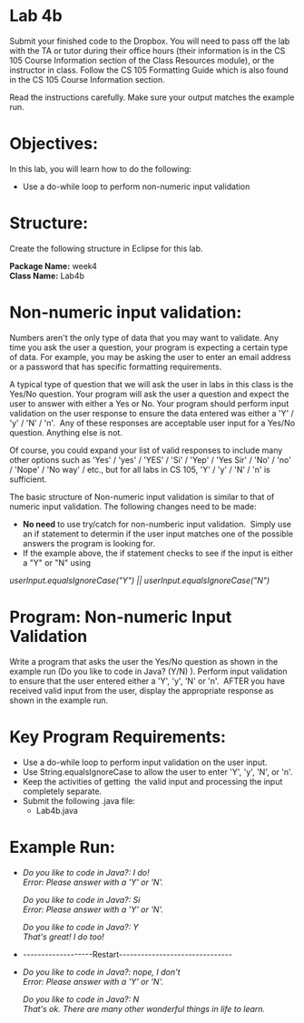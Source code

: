 Lab 4b
======

Submit your finished code to the Dropbox. You will need to pass off the lab with the TA or tutor during their office hours (their information is in the CS 105 Course Information section of the Class Resources module), or the instructor in class. Follow the CS 105 Formatting Guide which is also found in the CS 105 Course Information section.

Read the instructions carefully. Make sure your output matches the example run.

Objectives:
===========

In this lab, you will learn how to do the following:

-   Use a do-while loop to perform non-numeric input validation

Structure:
==========

Create the following structure in Eclipse for this lab.

**Package Name:** week4\
**Class Name:** Lab4b

Non-numeric input validation:
=============================

Numbers aren't the only type of data that you may want to validate. Any time you ask the user a question, your program is expecting a certain type of data. For example, you may be asking the user to enter an email address or a password that has specific formatting requirements.

A typical type of question that we will ask the user in labs in this class is the Yes/No question. Your program will ask the user a question and expect the user to answer with either a Yes or No. Your program should perform input validation on the user response to ensure the data entered was either a 'Y' / 'y' / 'N' / 'n'.  Any of these responses are acceptable user input for a Yes/No question. Anything else is not.

Of course, you could expand your list of valid responses to include many other options such as 'Yes' / 'yes' / 'YES' / 'Si' / 'Yep' / 'Yes Sir' / 'No' / 'no' / 'Nope' / 'No way' / etc., but for all labs in CS 105, 'Y' / 'y' / 'N' / 'n' is sufficient.

The basic structure of Non-numeric input validation is similar to that of numeric input validation. The following changes need to be made:

-   **No need** to use try/catch for non-numberic input validation.  Simply use an if statement to determin if the user input matches one of the possible answers the program is looking for.
-   If the example above, the if statement checks to see if the input is either a "Y" or "N" using

*userInput.equalsIgnoreCase("Y") || userInput.equalsIgnoreCase("N")*

Program: Non-numeric Input Validation
=====================================

Write a program that asks the user the Yes/No question as shown in the example run (Do you like to code in Java? (Y/N) ). Perform input validation to ensure that the user entered either a 'Y', 'y', 'N' or 'n'.  AFTER you have received valid input from the user, display the appropriate response as shown in the example run.

Key Program Requirements:
=========================

-   Use a do-while loop to perform input validation on the user input.
-   Use String.equalsIgnoreCase to allow the user to enter 'Y', 'y', 'N', or 'n'.
-   Keep the activities of getting  the valid input and processing the input completely separate.
-   Submit the following .java file:
    -   Lab4b.java

Example Run:
============

-   *Do you like to code in Java?: I do!*\
    *Error: Please answer with a 'Y' or 'N'.*

    *Do you like to code in Java?: Si*\
    *Error: Please answer with a 'Y' or 'N'.*

    *Do you like to code in Java?: Y*\
    *That's great! I do too!*

-   -------------------Restart-------------------------------
-   *Do you like to code in Java?: nope, I don't*\
    *Error: Please answer with a 'Y' or 'N'.*

    *Do you like to code in Java?: N*\
    *That's ok. There are many other wonderful things in life to learn.*